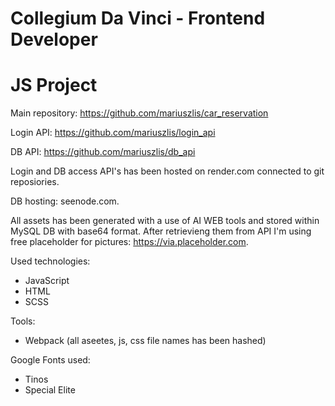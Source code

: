 # Collegium Da Vinci - Frontend Developer
# JS Project

Main repository: https://github.com/mariuszlis/car_reservation

Login API: https://github.com/mariuszlis/login_api

DB API: https://github.com/mariuszlis/db_api

Login and DB access API's has been hosted on render.com connected to git reposiories.

DB hosting: seenode.com.

All assets has been generated with a use of AI WEB tools and stored within MySQL DB with base64 format.
After retrievieng them from API I'm using free placeholder for pictures: https://via.placeholder.com.

Used technologies:
- JavaScript
- HTML
- SCSS

Tools:
- Webpack (all aseetes, js, css file names has been hashed)

Google Fonts used:
- Tinos
- Special Elite
